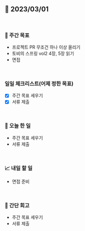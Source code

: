 ## 📅 2023/03/01

<br/>

### 🏹 주간 목표

- 프로젝트 PR 무조건 하나 이상 올리기
- 토비의 스프링 vol2 4장, 5장 읽기
- 면접

<br/>

### 일일 체크리스트(어제 정한 목표)

- [x] 주간 목표 세우기
- [x] 서류 제출

<br/>

### 💯 오늘 한 일

- 주간 목표 세우기
- 서류 제출

<br/>

### 📈 내일 할 일

- 면접 준비

<br/>

### 🧐 간단 회고

- 주간 목표 세우기
- 서류 제출
